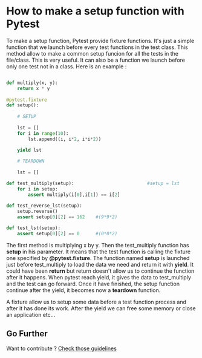 # How to make a setup function with Pytest

To make a setup function, Pytest provide fixture functions. It's just a simple function that we launch before every test functions in the test class. This method allow to make a common setup funcion for all the tests in the file/class. This is very useful. It can also be a
function we launch before only one test not in a class. Here is an example :

```py

def multiply(x, y):
    return x * y
    
@pytest.fixture
def setup():
    
    # SETUP
    
    lst = []
    for i in range(10):
        lst.append((i, i*2, i*i*2))

    yield lst
    
    # TEARDOWN
    
    lst = []

def test_multiply(setup):                           #setup = lst
    for i in setup:
        assert multiply(i[0],i[1]) == i[2]
        
def test_reverse_lst(setup):
    setup.reverse()
    assert setup[0][2] == 162    #(9*9*2)

def test_lst(setup):
    assert setup[0][2] == 0      #(0*0*2)
```

The first method is multiplying x by y. Then the test_multiply function has __setup__ in his parameter. It means that the test function is calling the fixture one specified by
__@pytest.fixture__. The function named __setup__ is launched just before test_multiply to load the data we need and return it with __yield__. It could have been __return__ 
but return doesn't allow us to continue the function after it happens. When pytest reach yield, it gives the data to test_multiply and the test can go forward. Once it have
finished, the setup function continue after the yield, it becomes now a __teardown__ function.

A fixture allow us to setup some data before a test function process and after it has done its work. After the yield we can free some memory or close an application etc...

## Go Further

Want to contribute ? [Check those guidelines](https://github.com/BenjaminGabet/pyleecan-doc/blob/patch-1/Tests_Turorials/how.to.contribute.md)
